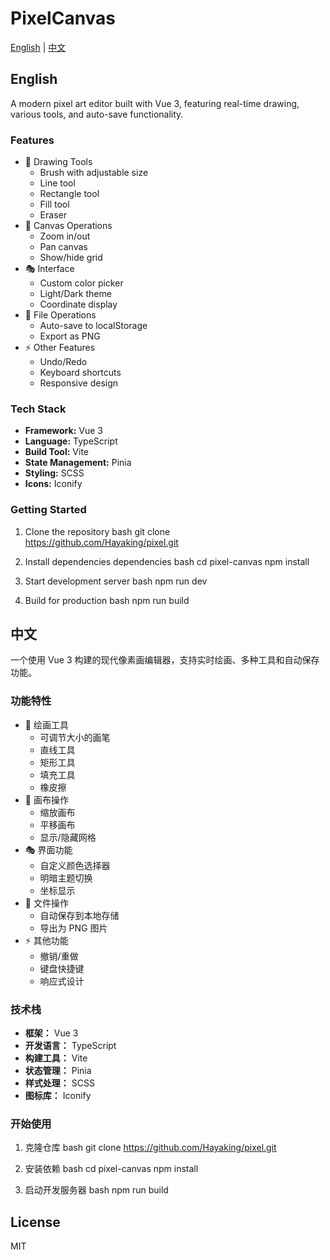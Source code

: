 # PixelCanvas

[English](#english) | [中文](#中文)

## English

A modern pixel art editor built with Vue 3, featuring real-time drawing, various tools, and auto-save functionality.

### Features

- 🎨 Drawing Tools
  - Brush with adjustable size
  - Line tool
  - Rectangle tool
  - Fill tool
  - Eraser
- 🎯 Canvas Operations
  - Zoom in/out
  - Pan canvas
  - Show/hide grid
- 🎭 Interface
  - Custom color picker
  - Light/Dark theme
  - Coordinate display
- 📁 File Operations
  - Auto-save to localStorage
  - Export as PNG
- ⚡ Other Features
  - Undo/Redo
  - Keyboard shortcuts
  - Responsive design

### Tech Stack

- **Framework:** Vue 3
- **Language:** TypeScript
- **Build Tool:** Vite
- **State Management:** Pinia
- **Styling:** SCSS
- **Icons:** Iconify

### Getting Started

1. Clone the repository
bash
git clone https://github.com/Hayaking/pixel.git

2. Install dependencies
dependencies
bash
cd pixel-canvas
npm install

3. Start development server
bash
npm run dev

4. Build for production
bash
npm run build


## 中文

一个使用 Vue 3 构建的现代像素画编辑器，支持实时绘画、多种工具和自动保存功能。

### 功能特性

- 🎨 绘画工具
  - 可调节大小的画笔
  - 直线工具
  - 矩形工具
  - 填充工具
  - 橡皮擦
- 🎯 画布操作
  - 缩放画布
  - 平移画布
  - 显示/隐藏网格
- 🎭 界面功能
  - 自定义颜色选择器
  - 明暗主题切换
  - 坐标显示
- 📁 文件操作
  - 自动保存到本地存储
  - 导出为 PNG 图片
- ⚡ 其他功能
  - 撤销/重做
  - 键盘快捷键
  - 响应式设计

### 技术栈

- **框架：** Vue 3
- **开发语言：** TypeScript
- **构建工具：** Vite
- **状态管理：** Pinia
- **样式处理：** SCSS
- **图标库：** Iconify

### 开始使用

1. 克隆仓库
bash
git clone https://github.com/Hayaking/pixel.git

2. 安装依赖
bash
cd pixel-canvas
npm install

3. 启动开发服务器
bash
npm run build


## License

MIT